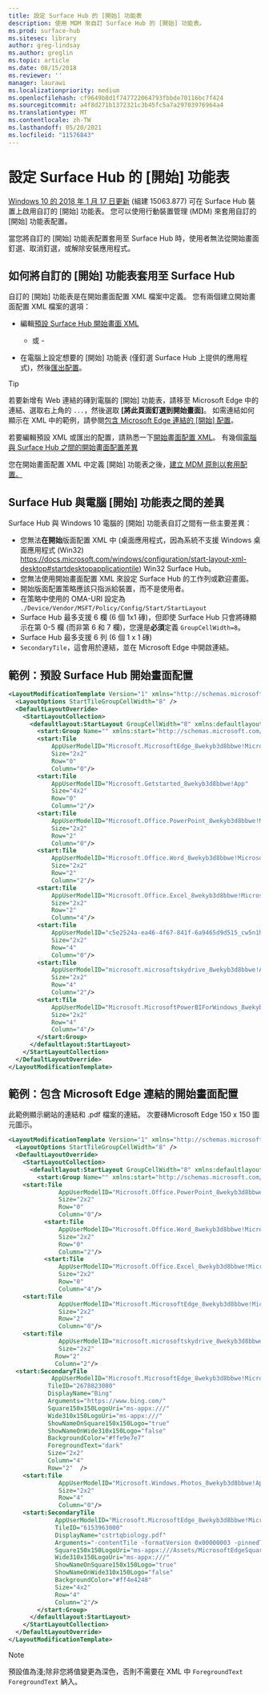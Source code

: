```yaml
---
title: 設定 Surface Hub 的 [開始] 功能表
description: 使用 MDM 來自訂 Surface Hub 的 [開始] 功能表。
ms.prod: surface-hub
ms.sitesec: library
author: greg-lindsay
ms.author: greglin
ms.topic: article
ms.date: 08/15/2018
ms.reviewer: ''
manager: laurawi
ms.localizationpriority: medium
ms.openlocfilehash: cf9649b8d1f747722064793fbbde70116bc7f424
ms.sourcegitcommit: a4f8d271b1372321c3b45fc5a7a29703976964a4
ms.translationtype: MT
ms.contentlocale: zh-TW
ms.lasthandoff: 05/20/2021
ms.locfileid: "11576843"
---
```

# <a name="configure-surface-hub-start-menu"></a>設定 Surface Hub 的 [開始] 功能表

[Windows 10 的 2018 年 1 月 17 日更新](https://support.microsoft.com/help/4057144) (組建 15063.877) 可在 Surface Hub 裝置上啟用自訂的 [開始] 功能表。 您可以使用行動裝置管理 (MDM) 來套用自訂的 [開始] 功能表配置。

當您將自訂的 [開始] 功能表配置套用至 Surface Hub 時，使用者無法從開始畫面釘選、取消釘選，或解除安裝應用程式。 

## <a name="how-to-apply-a-customized-start-menu-to-surface-hub"></a>如何將自訂的 [開始] 功能表套用至 Surface Hub

自訂的 [開始] 功能表是在開始畫面配置 XML 檔案中定義。 您有兩個建立開始畫面配置 XML 檔案的選項：

- 編輯[預設 Surface Hub 開始畫面 XML](#default)

    - 或 -

- 在電腦上設定想要的 [開始] 功能表 (僅釘選 Surface Hub 上提供的應用程式)，然後[匯出配置](https://docs.microsoft.com/windows/configuration/customize-and-export-start-layout#export-the-start-layout)。

>[!TIP]
>若要新增有 Web 連結的磚到電腦的 [開始] 功能表，請移至 Microsoft Edge 中的連結、選取右上角的 `...`，然後選取 **\[將此頁面釘選到開始畫面\]**。 如需連結如何顯示在 XML 中的範例，請參閱[包含 Microsoft Edge 連結的 \[開始\] 配置](#edge)。

若要編輯預設 XML 或匯出的配置，請熟悉一下[開始畫面配置 XML](https://docs.microsoft.com/windows/configuration/start-layout-xml-desktop)。 有幾個[電腦與 Surface Hub 之間的開始畫面配置差異](#differences)

您在開始畫面配置 XML 中定義 [開始] 功能表之後，[建立 MDM 原則以套用配置。](https://docs.microsoft.com/windows/configuration/customize-windows-10-start-screens-by-using-mobile-device-management#a-href-idbkmk-domaingpodeploymentacreate-a-policy-for-your-customized-start-layout)

<span id="differences" />

## <a name="differences-between-surface-hub-and-desktop-start-menu"></a>Surface Hub 與電腦 [開始] 功能表之間的差異

Surface Hub 與 Windows 10 電腦的 [開始] 功能表自訂之間有一些主要差異：

- 您無法**在開始**版面配置 XML 中 (桌面應用程式，因為系統不支援 Windows 桌面應用程式 (Win32) https://docs.microsoft.com/windows/configuration/start-layout-xml-desktop#startdesktopapplicationtile) Win32 Surface Hub。
- 您無法使用開始畫面配置 XML 來設定 Surface Hub 的工作列或歡迎畫面。  
- 開始版面配置策略應該只指派給裝置，而不是使用者。
- 在策略中使用的 OMA-URI 設定為 `./Device/Vendor/MSFT/Policy/Config/Start/StartLayout`
- Surface Hub 最多支援 6 欄 (6 個 1x1 磚)，但即使 Surface Hub 只會將磚顯示在第 0-5 欄 (而非第 6 和 7 欄)，您還是**必須**定義 `GroupCellWidth=8`。
- Surface Hub 最多支援 6 列 (6 個 1 x 1 磚)
- `SecondaryTile`，這會用於連結，並在 Microsoft Edge 中開啟連結。


<span id="default" />

## <a name="example-default-surface-hub-start-layout"></a>範例：預設 Surface Hub 開始畫面配置

```xml
<LayoutModificationTemplate Version="1" xmlns="http://schemas.microsoft.com/Start/2014/LayoutModification">
  <LayoutOptions StartTileGroupCellWidth="8" />
  <DefaultLayoutOverride>
    <StartLayoutCollection>
      <defaultlayout:StartLayout GroupCellWidth="8" xmlns:defaultlayout="http://schemas.microsoft.com/Start/2014/FullDefaultLayout">
        <start:Group Name="" xmlns:start="http://schemas.microsoft.com/Start/2014/StartLayout">
        <start:Tile
            AppUserModelID="Microsoft.MicrosoftEdge_8wekyb3d8bbwe!MicrosoftEdge"
            Size="2x2"
            Row="0"
            Column="0"/>
        <start:Tile
            AppUserModelID="Microsoft.Getstarted_8wekyb3d8bbwe!App"
            Size="4x2"
            Row="0"
            Column="2"/>
        <start:Tile
            AppUserModelID="Microsoft.Office.PowerPoint_8wekyb3d8bbwe!Microsoft.pptim"
            Size="2x2"
            Row="2"
            Column="0"/>
        <start:Tile
            AppUserModelID="Microsoft.Office.Word_8wekyb3d8bbwe!Microsoft.Word"
            Size="2x2"
            Row="2"
            Column="2"/>
        <start:Tile
            AppUserModelID="Microsoft.Office.Excel_8wekyb3d8bbwe!Microsoft.Excel"
            Size="2x2"
            Row="2"
            Column="4"/>
        <start:Tile
            AppUserModelID="c5e2524a-ea46-4f67-841f-6a9465d9d515_cw5n1h2txyewy!App"
            Size="2x2"
            Row="4"
            Column="0"/>
        <start:Tile
            AppUserModelID="microsoft.microsoftskydrive_8wekyb3d8bbwe!App"
            Size="2x2"
            Row="4"
            Column="2"/>
        <start:Tile
            AppUserModelID="Microsoft.MicrosoftPowerBIForWindows_8wekyb3d8bbwe!Microsoft.MicrosoftPowerBIForWindows"
            Size="2x2"
            Row="4"
            Column="4"/>
        </start:Group>
      </defaultlayout:StartLayout>
    </StartLayoutCollection>
  </DefaultLayoutOverride>
</LayoutModificationTemplate>
```

<span id="edge" />

## <a name="example-start-layout-that-includes-a-microsoft-edge-link"></a>範例：包含 Microsoft Edge 連結的開始畫面配置

此範例顯示網站的連結和 .pdf 檔案的連結。 次要磚Microsoft Edge 150 x 150 圖元圖示。

```xml
<LayoutModificationTemplate Version="1" xmlns="http://schemas.microsoft.com/Start/2014/LayoutModification">
  <LayoutOptions StartTileGroupCellWidth="8" />
  <DefaultLayoutOverride>
    <StartLayoutCollection>
      <defaultlayout:StartLayout GroupCellWidth="8" xmlns:defaultlayout="http://schemas.microsoft.com/Start/2014/FullDefaultLayout">
        <start:Group Name="" xmlns:start="http://schemas.microsoft.com/Start/2014/StartLayout">
    <start:Tile
              AppUserModelID="Microsoft.Office.PowerPoint_8wekyb3d8bbwe!Microsoft.pptim"
              Size="2x2"
              Row="0"
              Column="0"/>
          <start:Tile
              AppUserModelID="Microsoft.Office.Word_8wekyb3d8bbwe!Microsoft.Word"
              Size="2x2"
              Row="0"
              Column="2"/>
          <start:Tile
              AppUserModelID="Microsoft.Office.Excel_8wekyb3d8bbwe!Microsoft.Excel"
              Size="2x2"
              Row="0"
              Column="4"/>
    <start:Tile
              AppUserModelID="Microsoft.MicrosoftEdge_8wekyb3d8bbwe!MicrosoftEdge"
              Size="2x2"
              Row="2"
              Column="0"/>
    <start:Tile
              AppUserModelID="microsoft.microsoftskydrive_8wekyb3d8bbwe!App"
              Size="2x2" 
             Row="2"
             Column="2"/>   
  <start:SecondaryTile
            AppUserModelID="Microsoft.MicrosoftEdge_8wekyb3d8bbwe!MicrosoftEdge"
           TileID="2678823080"
           DisplayName="Bing"
           Arguments="https://www.bing.com/"
           Square150x150LogoUri="ms-appx:///"
           Wide310x150LogoUri="ms-appx:///"
           ShowNameOnSquare150x150Logo="true"
           ShowNameOnWide310x150Logo="false"
           BackgroundColor="#ffe9e7e7"
           ForegroundText="dark"
           Size="2x2"
           Column="4"
           Row="2"  />
    <start:Tile
              AppUserModelID="Microsoft.Windows.Photos_8wekyb3d8bbwe!App"
              Size="2x2"
              Row="4"
              Column="0"/>
    <start:SecondaryTile
             AppUserModelID="Microsoft.MicrosoftEdge_8wekyb3d8bbwe!MicrosoftEdge"
             TileID="6153963000"
             DisplayName="cstrtqbiology.pdf"
             Arguments="-contentTile -formatVersion 0x00000003 -pinnedTimeLow 0x45b7376e -pinnedTimeHigh 0x01d2356c -securityFlags 0x00000000 -tileType 0x00000000 -url 0x0000003a https://www.ada.gov/regs2010/2010ADAStandards/Guidance_2010ADAStandards.pdf"
             Square150x150LogoUri="ms-appx:///Assets/MicrosoftEdgeSquare150x150.png"
             Wide310x150LogoUri="ms-appx:///" 
             ShowNameOnSquare150x150Logo="true"
             ShowNameOnWide310x150Logo="false"
             BackgroundColor="#ff4e4248"
             Size="4x2" 
             Row="4"
             Column="2"/>
        </start:Group>
      </defaultlayout:StartLayout>
    </StartLayoutCollection>
  </DefaultLayoutOverride>
</LayoutModificationTemplate>
```

>[!NOTE]
>預設值為淺;除非您將值變更為深色，否則不需要在 XML 中 `ForegroundText` `ForegroundText` 納入。
